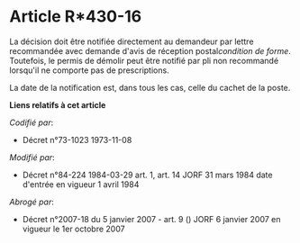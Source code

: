 # Article R*430-16

La décision doit être notifiée directement au demandeur par lettre recommandée avec demande d'avis de réception
postal*condition de forme*. Toutefois, le permis de démolir peut être notifié par pli non recommandé lorsqu'il ne comporte
pas de prescriptions.

La date de la notification est, dans tous les cas, celle du cachet de la poste.

**Liens relatifs à cet article**

_Codifié par_:

  - Décret n°73-1023 1973-11-08

_Modifié par_:

  - Décret n°84-224 1984-03-29 art. 1, art. 14 JORF 31 mars 1984 date d'entrée en vigueur 1 avril 1984

_Abrogé par_:

  - Décret n°2007-18 du 5 janvier 2007 - art. 9 () JORF 6 janvier 2007 en vigueur le 1er octobre 2007
